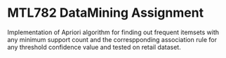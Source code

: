 # MTL782 DataMining Assignment

Implementation of Apriori algorithm for finding out frequent itemsets with any minimum support count and the correspponding association rule for any threshold confidence value and tested on retail dataset.
